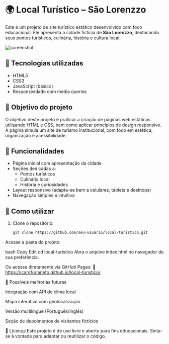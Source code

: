 # 🌍 Local Turístico – São Lorenzzo

Este é um projeto de site turístico estático desenvolvido com foco educacional. Ele apresenta a cidade fictícia de **São Lorenzzo**, destacando seus pontos turísticos, culinária, história e cultura local.

![screenshot](https://icarofurlaneto.github.io/local-turistico/assets/screenshot.jpg) <!-- Substitua com a URL de uma imagem real do site, se houver -->

## 🧰 Tecnologias utilizadas

- HTML5
- CSS3
- JavaScript (básico)
- Responsividade com media queries

## 🎯 Objetivo do projeto

O objetivo deste projeto é praticar a criação de páginas web estáticas utilizando HTML e CSS, bem como aplicar princípios de design responsivo. A página simula um site de turismo institucional, com foco em estética, organização e acessibilidade.

## 📸 Funcionalidades

- Página inicial com apresentação da cidade
- Seções dedicadas a:
  - Pontos turísticos
  - Culinária local
  - História e curiosidades
- Layout responsivo (adapta-se bem a celulares, tablets e desktops)
- Navegação simples e intuitiva

## 📁 Como utilizar

1. Clone o repositório:
   ```bash
   git clone https://github.com/seu-usuario/local-turistico.git
Acesse a pasta do projeto:

bash
Copy
Edit
cd local-turistico
Abra o arquivo index.html no navegador de sua preferência.

Ou acesse diretamente via GitHub Pages:
🔗 https://icarofurlaneto.github.io/local-turistico/

🚀 Possíveis melhorias futuras

Integração com API de clima local

Mapa interativo com geolocalização

Versão multilíngue (Português/Inglês)

Seção de depoimentos de visitantes fictícios

📄 Licença
Este projeto é de uso livre e aberto para fins educacionais. Sinta-se à vontade para adaptar ou reutilizar o código.
